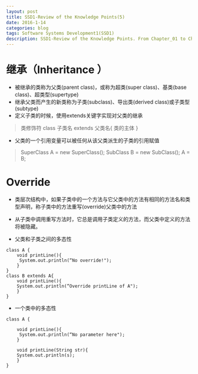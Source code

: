 ```yaml
---
layout: post
title: SSD1-Review of the Knowledge Points(5)
date: 2016-1-14
categories: blog
tags: Software Systems Development1(SSD1)
description: SSD1-Review of the Knowledge Points. From Chapter_01 to Chapter_09.
---
```


# 继承（Inheritance ）

- 被继承的类称为父类(parent class)，或称为超类(super class)、基类(base class)、超类型(supertype)
- 继承父类而产生的新类称为子类(subclass)、导出类(derived class)或子类型(subtype) 
- 定义子类的时候，使用extends关键字实现对父类的继承
> 类修饰符 class 子类名 extends 父类名{
    	类的主体
  }
- 父类的一个引用变量可以被任何从该父类派生的子类的引用赋值
> SuperClass A = new SuperClass();
  		SubClass B = new SubClass();
          A = B; 

# Override
- 类层次结构中，如果子类中的一个方法与它父类中的方法有相同的方法名和类型声明，称子类中的方法重写(override)父类中的方法
- 从子类中调用重写方法时，它总是调用子类定义的方法，而父类中定义的方法将被隐藏。

- 父类和子类之间的多态性
```$xslt
class A {
    void printLine(){
	 System.out.println(“No override!");
	}
}
class B extends A{	
    void printLine(){
	System.out.println(“Override printLine of A");
	}	
}
```
- 一个类中的多态性
```$xslt
class A {
		
    void printLine(){
	 System.out.println(“No parameter here");
	}
	
    void printLine(String str){
	System.out.println(s);
	}
}	
```











